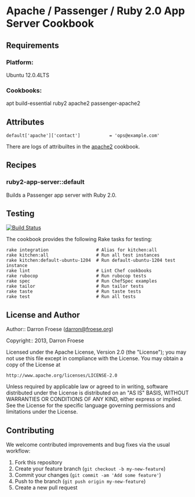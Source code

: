 Apache / Passenger / Ruby 2.0 App Server Cookbook
=================

Requirements
------------

### Platform:

Ubuntu 12.0.4LTS

### Cookbooks:

apt
build-essential
ruby2
apache2
passenger-apache2

Attributes
----------

```
default['apache']['contact']           = 'ops@example.com'
```

There are logs of attribuiltes in the [apache2](https://github.com/opscode-cookbooks/apache2) cookbook.

Recipes
-------

### ruby2-app-server::default

Builds a Passenger app server with Ruby 2.0.

Testing
-------

[![Build Status](https://travis-ci.org/darron/ruby2-app-server-cookbook.png?branch=master)](https://travis-ci.org/darron/ruby2-app-server-cookbook)

The cookbook provides the following Rake tasks for testing:

    rake integration                  # Alias for kitchen:all
    rake kitchen:all                  # Run all test instances
    rake kitchen:default-ubuntu-1204  # Run default-ubuntu-1204 test instance
    rake lint                         # Lint Chef cookbooks
    rake rubocop                      # Run rubocop tests
    rake spec                         # Run ChefSpec examples
    rake tailor                       # Run tailor tests
    rake taste                        # Run taste tests
    rake test                         # Run all tests

License and Author
------------------

Author:: Darron Froese (darron@froese.org)

Copyright:: 2013, Darron Froese

Licensed under the Apache License, Version 2.0 (the "License");
you may not use this file except in compliance with the License.
You may obtain a copy of the License at

    http://www.apache.org/licenses/LICENSE-2.0

Unless required by applicable law or agreed to in writing, software
distributed under the License is distributed on an "AS IS" BASIS,
WITHOUT WARRANTIES OR CONDITIONS OF ANY KIND, either express or implied.
See the License for the specific language governing permissions and
limitations under the License.

Contributing
------------

We welcome contributed improvements and bug fixes via the usual workflow:

1. Fork this repository
2. Create your feature branch (`git checkout -b my-new-feature`)
3. Commit your changes (`git commit -am 'Add some feature'`)
4. Push to the branch (`git push origin my-new-feature`)
5. Create a new pull request
